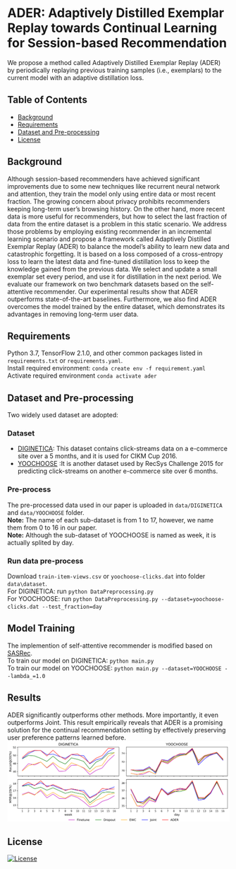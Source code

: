 # ADER: Adaptively Distilled Exemplar Replay towards Continual Learning for Session-based Recommendation
We propose a method called Adaptively Distilled Exemplar Replay (ADER) by periodically replaying
previous training samples (i.e., exemplars) to the current model with an adaptive distillation loss.
## Table of Contents

- [Background](#background)
- [Requirements](#requirements)
- [Dataset and Pre-processing](#dataset)
- [License](#license)

## Background
Although session-based recommenders have achieved significant improvements due to some new techniques like recurrent neural network and attention, they train the model only using entire data or most recent fraction. The growing concern about privacy prohibits recommenders keeping long-term user’s browsing history. On the other hand, more recent data is more useful for recommenders, but how to select the last fraction of data from the entire dataset is a problem in this static scenario. We address those problems by employing existing recommender in an incremental learning scenario and propose a framework called Adaptively Distilled Exemplar Replay (ADER) to balance the model’s ability to learn new data and catastrophic forgetting. It is based on a loss composed of a cross-entropy loss to learn the latest data and fine-tuned distillation loss to keep the knowledge gained from the previous data. We select and update a small exemplar set every period, and use it for distillation in the next period. We evaluate our framework on two benchmark datasets based on the self-attentive recommender. Our experimental results show that ADER outperforms state-of-the-art baselines. Furthermore, we also find ADER overcomes the model trained by the entire dataset, which demonstrates its advantages in removing long-term user data.

## Requirements
Python 3.7, TensorFlow 2.1.0, and other common packages listed in `requirements.txt` or `requirements.yaml`.<br/>
Install required environment: `conda create env -f requirement.yaml`<br/>
Activate required environment `conda activate ader`

## Dataset and Pre-processing
Two widely used dataset are adopted:
### Dataset
- [DIGINETICA](http://cikm2016.cs.iupui.edu/cikm-cup): This dataset contains click-streams data on a e-commerce
site over a 5 months, and it is used for CIKM Cup 2016.
- [YOOCHOOSE](http://2015.recsyschallenge.com/challenge.html) :It is another dataset used by RecSys Challenge 2015  for predicting
click-streams on another e-commerce site over 6 months.
### Pre-process
The pre-processed data used in our paper is uploaded in `data/DIGINETICA` and `data/YOOCHOOSE` folder.<br/>
**Note:** The name of each sub-dataset is from 1 to 17, however, we name them from 0 to 16 in our paper.<br/>
**Note:** Although the sub-dataset of YOOCHOOSE is named as week, it is actually splited by day.
### Run data pre-process
Download `train-item-views.csv` or `yoochoose-clicks.dat` into folder `data\dataset`.<br/>
For DIGINETICA: run `python DataPreprocessing.py`<br/>
For YOOCHOOSE: run `python DataPreprocessing.py --dataset=yoochoose-clicks.dat --test_fraction=day`<br/>

## Model Training
The implemention of self-attentive recommender is modified based on [SASRec](https://github.com/kang205/SASRec).<br/>
To train our model on DIGINETICA: `python main.py`<br/>
To train our model on YOOCHOOSE: `python main.py --dataset=YOOCHOOSE --lambda_=1.0`

## Results
ADER significantly outperforms other methods. More importantly, it even outperforms Joint. This result empirically
reveals that ADER is a promising solution for the continual recommendation setting by effectively preserving user
preference patterns learned before.
![results](results.png)


## License
[![License](http://img.shields.io/:license-mit-blue.svg?style=flat-square)](http://badges.mit-license.org)
